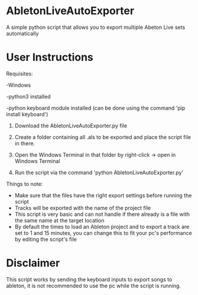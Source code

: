 # AbletonLiveAutoExporter
A simple python script that allows you to export multiple Abeton Live sets automatically

# User Instructions

Requisites: 

-Windows

-python3 installed

-python keyboard module installed (can be done using the command 'pip install keyboard')

1. Download the AbletonLiveAutoExporter.py file

2. Create a folder containing all .als to be exported and place the script file in there.

3. Open the Windows Terminal in that folder by right-click -> open in Windows Terminal

4. Run the script via the command 'python AbletonLiveAutoExporter.py'

Things to note: 
- Make sure that the files have the right export settings before running the script
- Tracks will be exported with the name of the project file
- This script is very basic and can not handle if there already is a file with the same name at the target location
- By default the times to load an Ableton project and to export a track are set to 1 and 15 minutes, you can change this to fit your pc's performance by editing the script's file

# Disclaimer 
This script works by sending the keyboard inputs to export songs to ableton, it is not recommended to use the pc while the script is running.
